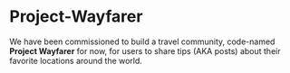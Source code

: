 # Project-Wayfarer
We have been commissioned to build a travel community, code-named **Project Wayfarer** for now, for users to share tips (AKA posts) about their favorite locations around the world.
